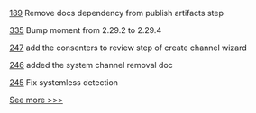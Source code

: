 
[189](https://github.com/hyperledger/sawtooth-sabre/pull/189) Remove docs dependency from publish artifacts step

[335](https://github.com/hyperledger-labs/fablo/pull/335) Bump moment from 2.29.2 to 2.29.4

[247](https://github.com/hyperledger-labs/fabric-operations-console/pull/247) add the consenters to review step of create channel wizard

[246](https://github.com/hyperledger-labs/fabric-operations-console/pull/246) added the system channel removal doc

[245](https://github.com/hyperledger-labs/fabric-operations-console/pull/245) Fix systemless detection


[See more >>>](https://start-here.hyperledger.org/pull-requests)
